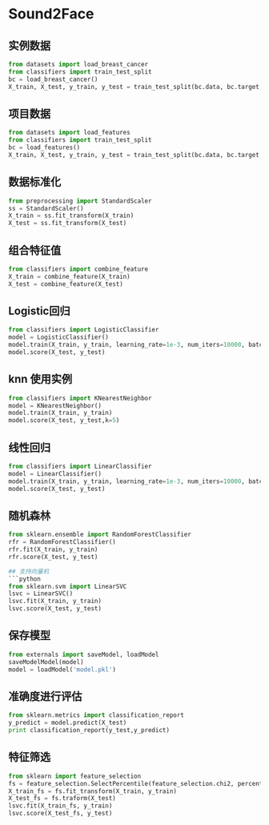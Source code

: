 # Sound2Face

## 实例数据
```python
from datasets import load_breast_cancer
from classifiers import train_test_split
bc = load_breast_cancer()
X_train, X_test, y_train, y_test = train_test_split(bc.data, bc.target, test_size=0.25)
```

## 项目数据
```python
from datasets import load_features
from classifiers import train_test_split
bc = load_features()
X_train, X_test, y_train, y_test = train_test_split(bc.data, bc.target, test_size=0.25)
```

## 数据标准化
```python
from preprocessing import StandardScaler
ss = StandardScaler()
X_train = ss.fit_transform(X_train)
X_test = ss.fit_transform(X_test)
```

## 组合特征值
```python
from classifiers import combine_feature
X_train = combine_feature(X_train)
X_test = combine_feature(X_test)
```

## Logistic回归
```python
from classifiers import LogisticClassifier
model = LogisticClassifier()
model.train(X_train, y_train, learning_rate=1e-3, num_iters=10000, batch_size=100)
model.score(X_test, y_test)
```

## knn 使用实例
```python
from classifiers import KNearestNeighbor
model = KNearestNeighbor()
model.train(X_train, y_train)
model.score(X_test, y_test,k=5)
```

## 线性回归
```python
from classifiers import LinearClassifier
model = LinearClassifier()
model.train(X_train, y_train, learning_rate=1e-3, num_iters=10000, batch_size=100)
model.score(X_test, y_test)
```
## 随机森林
```python
from sklearn.ensemble import RandomForestClassifier
rfr = RandomForestClassifier()
rfr.fit(X_train, y_train)
rfr.score(X_test, y_test)

## 支持向量机
```python
from sklearn.svm import LinearSVC
lsvc = LinearSVC()
lsvc.fit(X_train, y_train)
lsvc.score(X_test, y_test)
```
## 保存模型
```python
from externals import saveModel, loadModel
saveModelModel(model)
model = loadModel('model.pkl')
```

## 准确度进行评估
```python
from sklearn.metrics import classification_report
y_predict = model.predict(X_test)
print classification_report(y_test,y_predict)
```

## 特征筛选
```python
from sklearn import feature_selection
fs = feature_selection.SelectPercentile(feature_selection.chi2, percentile=20)
X_train_fs = fs.fit_transform(X_train, y_train)
X_test_fs = fs.traform(X_test)
lsvc.fit(X_train_fs, y_train)
lsvc.score(X_test_fs, y_test)
```

